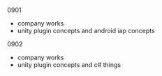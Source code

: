 0901
- company works
- unity plugin concepts and android iap concepts

0902
- company works
- unity plugin concepts and c# things 
